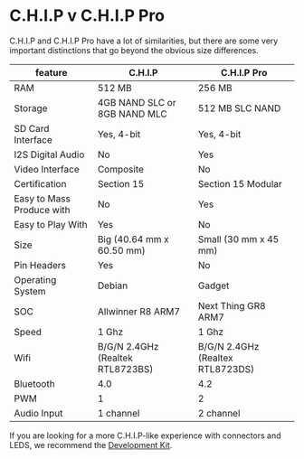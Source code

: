# C.H.I.P v C.H.I.P Pro

C.H.I.P and C.H.I.P Pro have a lot of similarities, but there are some very important distinctions that go beyond the obvious size differences. 

feature | C.H.I.P | C.H.I.P Pro
--- | --- | ---
RAM | 512 MB | 256 MB
Storage | 4GB NAND SLC or 8GB NAND MLC | 512 MB SLC NAND
SD Card Interface | Yes, 4-bit | Yes, 4-bit
I2S Digital Audio | No | Yes
Video Interface | Composite | No
Certification | Section 15 | Section 15 Modular
Easy to Mass Produce with | No | Yes
Easy to Play With | Yes | No
Size | Big (40.64 mm x 60.50 mm) | Small (30 mm x 45 mm)
Pin Headers | Yes | No
Operating System | Debian | Gadget
SOC | Allwinner R8 ARM7 | Next Thing GR8 ARM7
Speed | 1 Ghz | 1 Ghz
Wifi | B/G/N 2.4GHz (Realtek RTL8723BS) |	B/G/N 2.4GHz (Realtex RTL8723DS)
Bluetooth | 4.0 | 4.2
PWM | 1 | 2
Audio Input | 1 channel | 2 channel

If you are looking for a more C.H.I.P-like experience with connectors and LEDS, we recommend the [Development Kit](http://www.getchip.com/pages/chippro.html). 